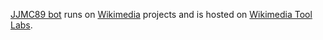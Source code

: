 <a href="https://meta.wikimedia.org/wiki/User:JJMC89_bot">JJMC89 bot</a> runs on <a href="https://www.wikimedia.org/">Wikimedia</a> projects and is hosted on 
<a href="https://tools.wmflabs.org/">Wikimedia Tool Labs</a>.
